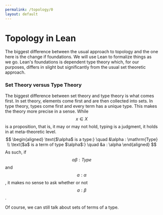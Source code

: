 ```yaml
---
permalink: /topology/0
layout: default
---
```


# Topology in Lean

The biggest difference between the usual approach to topology and the one here is the change if foundations. We will use Lean to formalize things as we go. Lean's foundations is dependent type theory which, for our purposes, differs in slight but significantly from the usual set theoretic approach.

### Set Theory versus Type Theory

The biggest difference between set theory and type theory is what comes first. In set theory, elements come first and are then collected into sets. In type theory, types come first and every term has a unique type. This makes the theory more precise in a sense. While $$x \in X$$ is a proposition, that is, it may or may not hold, typing is a judgment, it holds in at meta-theoretic level. 
$$
\begin{aligned}
  \text{$\alpha$ is a type:}              \quad &\alpha : \mathrm{Type} \\
  \text{$a$ is a term of type $\alpha$:}  \quad &a : \alpha
\end{aligned}
$$
As such, if $$\alpha \beta : Type$$ and $$a : \alpha$$, it makes no sense to ask whether or not $$a : \beta$$.

Of course, we can still talk about sets of terms of a type. 
